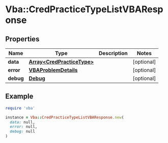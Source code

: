 # Vba::CredPracticeTypeListVBAResponse

## Properties

| Name | Type | Description | Notes |
| ---- | ---- | ----------- | ----- |
| **data** | [**Array&lt;CredPracticeType&gt;**](CredPracticeType.md) |  | [optional] |
| **error** | [**VBAProblemDetails**](VBAProblemDetails.md) |  | [optional] |
| **debug** | [**Debug**](Debug.md) |  | [optional] |

## Example

```ruby
require 'vba'

instance = Vba::CredPracticeTypeListVBAResponse.new(
  data: null,
  error: null,
  debug: null
)
```

